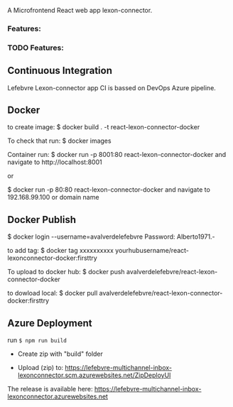 
A Microfrontend React web app lexon-connector.
 
### Features:  

### TODO Features:

## Continuous Integration

Lefebvre Lexon-connector app CI is bassed on DevOps Azure pipeline.

## Docker

to create image:
$ docker build . -t react-lexon-connector-docker

To check that run:
$ docker images

Container run:
$ docker run -p 8001:80 react-lexon-connector-docker and navigate to http://localhost:8001

or

$ docker run -p 80:80 react-lexon-connector-docker and navigate to 192.168.99.100 or domain name

## Docker Publish

$ docker login --username=avalverdelefebvre 
Password: Alberto1971.-

to add tag:
$ docker tag xxxxxxxxxx yourhubusername/react-lexonconnector-docker:firsttry

To upload to docker hub:
$ docker push avalverdelefebvre/react-lexon-connector-docker

to dowload local:
$ docker pull avalverdelefebvre/react-lexon-connector-docker:firsttry


## Azure Deployment

run `$ npm run build`

- Create zip with "build" folder

- Upload (zip) to:  https://lefebvre-multichannel-inbox-lexonconnector.scm.azurewebsites.net/ZipDeployUI

The release is available here:
https://lefebvre-multichannel-inbox-lexonconnector.azurewebsites.net